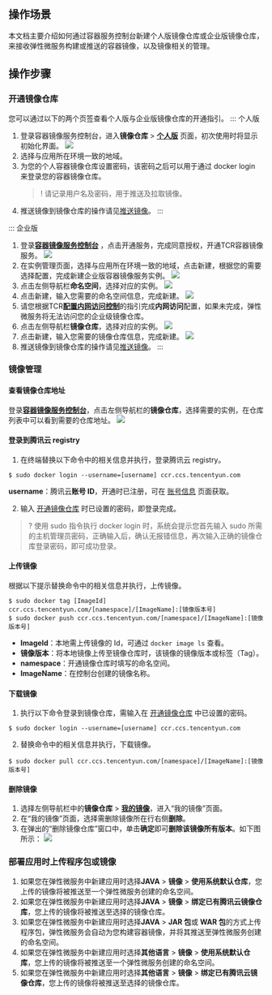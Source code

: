
## 操作场景

本文档主要介绍如何通过容器服务控制台新建个人版镜像仓库或企业版镜像仓库，来接收弹性微服务构建或推送的容器镜像，以及镜像相关的管理。

## 操作步骤
### 开通镜像仓库
您可以通过以下的两个页签查看个人版与企业版镜像仓库的开通指引。
<dx-tabs>
::: 个人版
1. 登录容器镜像服务控制台，进入**镜像仓库** > [**个人版**](https://console.cloud.tencent.com/tke2/registry/user/self?rid=1) 页面，初次使用时将显示初始化界面。
![](https://main.qcloudimg.com/raw/7172f2b0c18f65a30f1bcca0a932ad71.png)
2. 选择与应用所在环境一致的地域。
3. 为您的个人容器镜像仓库设置密码，该密码之后可以用于通过 docker login 来登录您的容器镜像仓库。
	>! 请记录用户名及密码，用于推送及拉取镜像。
4. 推送镜像到镜像仓库的操作请见[推送镜像](#推送镜像)。
:::

::: 企业版
1. 登录[**容器镜像服务控制台**](https://console.cloud.tencent.com/tcr/instance?rid=1) ，点击开通服务，完成同意授权，开通TCR容器镜像服务。
	![](https://qcloudimg.tencent-cloud.cn/raw/3782ed417fce2a5350f1d4d76957f127.png)
2. 在实例管理页面，选择与应用所在环境一致的地域，点击新建，根据您的需要选择配置，完成新建企业版容器镜像服务实例。
	![](https://qcloudimg.tencent-cloud.cn/raw/cf024c056cfca6e74a9abf67fc99d798.png)
3. 点击左侧导航栏**命名空间**，选择对应的实例。
	![](https://qcloudimg.tencent-cloud.cn/raw/177eed02e29da4a7909c0d1703917714.jpg)
4. 点击新建，输入您需要的命名空间信息，完成新建。
	![](https://qcloudimg.tencent-cloud.cn/raw/8b6c7028e2371204f4ed38807bb07a29.png)
5. 请您根据TCR[**配置内网访问控制**](https://cloud.tencent.com/document/product/1141/41838)的指引完成**内网访问**配置，如果未完成，弹性微服务将无法访问您的企业级镜像仓库。	
6. 点击左侧导航栏**镜像仓库**，选择对应的实例。
	![](https://qcloudimg.tencent-cloud.cn/raw/72e5c1994ca4008bf3a514b6593e2a38.jpg)
7. 点击新建，输入您需要的镜像仓库信息，完成新建。
	![](https://qcloudimg.tencent-cloud.cn/raw/f8f0ad7b275a45d5120717a2f4745ddf.jpg)
8. 推送镜像到镜像仓库的操作请见[推送镜像](#推送镜像)。
:::

</dx-tabs>

### 镜像管理
#### 查看镜像仓库地址
登录[**容器镜像服务控制台**](https://console.cloud.tencent.com/tcr/instance?rid=1)，点击左侧导航栏的**镜像仓库**，选择需要的实例，在仓库列表中可以看到需要的仓库地址。
![](https://qcloudimg.tencent-cloud.cn/raw/16da0b32d710cbf4a313ff97616f9369.jpg)

#### 登录到腾讯云 registry
1. 在终端替换以下命令中的相关信息并执行，登录腾讯云 registry。
```
$ sudo docker login --username=[username] ccr.ccs.tencentyun.com
```
**username**：腾讯云**账号 ID**，开通时已注册，可在 [账号信息](https://console.cloud.tencent.com/developer) 页面获取。

2. 输入 [开通镜像仓库](#create) 时已设置的密码，即登录完成。
>? 使用 sudo 指令执行 docker login 时，系统会提示您首先输入 sudo 所需的主机管理员密码，正确输入后，确认无报错信息，再次输入正确的镜像仓库登录密码，即可成功登录。

#### 上传镜像
根据以下提示替换命令中的相关信息并执行，上传镜像。
```
$ sudo docker tag [ImageId] ccr.ccs.tencentyun.com/[namespace]/[ImageName]:[镜像版本号]
$ sudo docker push ccr.ccs.tencentyun.com/[namespace]/[ImageName]:[镜像版本号]
```
- **ImageId**：本地需上传镜像的 Id，可通过 `docker image ls` 查看。
- **镜像版本**：将本地镜像上传至镜像仓库时，该镜像的镜像版本或标签（Tag）。
- **namespace**：开通镜像仓库时填写的命名空间。
- **ImageName**：在控制台创建的镜像名称。


#### 下载镜像
1. 执行以下命令登录到镜像仓库，需输入在 [开通镜像仓库](#create) 中已设置的密码。
```
$ sudo docker login --username=[username] ccr.ccs.tencentyun.com
```
2. 替换命令中的相关信息并执行，下载镜像。
```
$ sudo docker pull ccr.ccs.tencentyun.com/[namespace]/[ImageName]:[镜像版本号]
```

#### 删除镜像
1. 选择左侧导航栏中的**镜像仓库** > **[我的镜像](https://console.cloud.tencent.com/tke2/registry/user/self)**，进入“我的镜像”页面。
2. 在“我的镜像”页面，选择需删除镜像所在行右侧**删除**。
3. 在弹出的“删除镜像仓库”窗口中，单击**确定**即可**删除该镜像所有版本**。如下图所示：
![](https://main.qcloudimg.com/raw/c85a9111d8756895d9b265ae7379800b.png)

### 部署应用时上传程序包或镜像
1. 如果您在弹性微服务中新建应用时选择**JAVA** > **镜像** > **使用系统默认仓库**，您上传的镜像将被推送至一个弹性微服务创建的命名空间。
2. 如果您在弹性微服务中新建应用时选择**JAVA** > **镜像** > **绑定已有腾讯云镜像仓库**，您上传的镜像将被推送至选择的镜像仓库。
3. 如果您在弹性微服务中新建应用时选择**JAVA** > **JAR 包**或 **WAR 包**的方式上传程序包，弹性微服务会自动为您构建容器镜像，并将其推送至弹性微服务创建的命名空间。
4. 如果您在弹性微服务中新建应用时选择**其他语言** > **镜像** > **使用系统默认仓库**，您上传的镜像将被推送至一个弹性微服务创建的命名空间。
5. 如果您在弹性微服务中新建应用时选择**其他语言** > **镜像** > **绑定已有腾讯云镜像仓库**，您上传的镜像将被推送至选择的镜像仓库。



